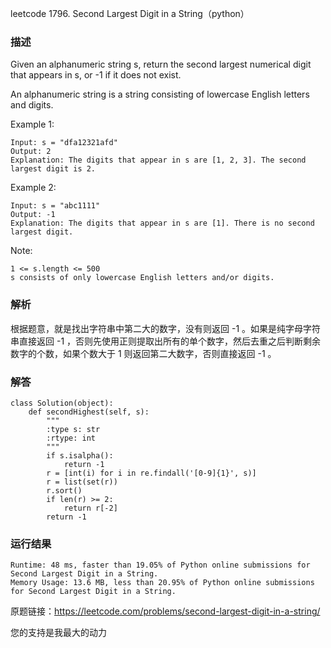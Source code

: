 leetcode  1796. Second Largest Digit in a String（python）

### 描述

Given an alphanumeric string s, return the second largest numerical digit that appears in s, or -1 if it does not exist.

An alphanumeric string is a string consisting of lowercase English letters and digits.



Example 1:

	Input: s = "dfa12321afd"
	Output: 2
	Explanation: The digits that appear in s are [1, 2, 3]. The second largest digit is 2.	
	
Example 2:

	Input: s = "abc1111"
	Output: -1
	Explanation: The digits that appear in s are [1]. There is no second largest digit. 




Note:

	1 <= s.length <= 500
	s consists of only lowercase English letters and/or digits.


### 解析

根据题意，就是找出字符串中第二大的数字，没有则返回 -1 。如果是纯字母字符串直接返回 -1 ，否则先使用正则提取出所有的单个数字，然后去重之后判断剩余数字的个数，如果个数大于 1 则返回第二大数字，否则直接返回 -1 。

### 解答
				
	class Solution(object):
	    def secondHighest(self, s):
	        """
	        :type s: str
	        :rtype: int
	        """
	        if s.isalpha():
	            return -1
	        r = [int(i) for i in re.findall('[0-9]{1}', s)]
	        r = list(set(r))
	        r.sort()
	        if len(r) >= 2:
	            return r[-2]
	        return -1
            	      
			
### 运行结果

	Runtime: 48 ms, faster than 19.05% of Python online submissions for Second Largest Digit in a String.
	Memory Usage: 13.6 MB, less than 20.95% of Python online submissions for Second Largest Digit in a String.


原题链接：https://leetcode.com/problems/second-largest-digit-in-a-string/


您的支持是我最大的动力